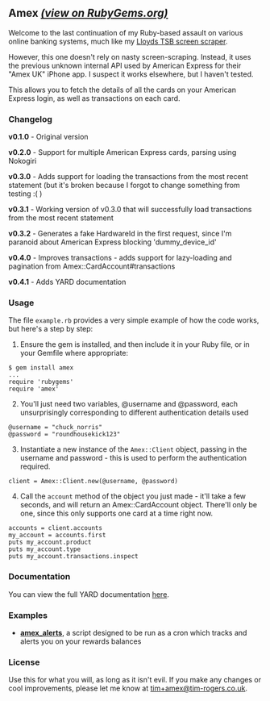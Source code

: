 ## Amex *[(view on RubyGems.org)](http://rubygems.org/gems/amex)*

Welcome to the last continuation of my Ruby-based assault on various online
banking systems, much like my
[Lloyds TSB screen scraper](https://github.com/timrogers/lloydstsb).

However, this one doesn't rely on nasty screen-scraping. Instead, it uses
the previous unknown internal API used by American Express for their
"Amex UK" iPhone app. I suspect it works elsewhere, but I haven't tested.

This allows you to fetch the details of all the cards on your American
Express login, as well as transactions on each card.

### Changelog

__v0.1.0__ - Original version

__v0.2.0__ - Support for multiple American Express cards, parsing using
Nokogiri

__v0.3.0__ - Adds support for loading the transactions from the most recent statement
(but it's broken because I forgot to change something from testing :( )

__v0.3.1__ - Working version of v0.3.0 that will successfully load transactions
from the most recent statement

__v0.3.2__ - Generates a fake HardwareId in the first request, since I'm
paranoid about American Express blocking 'dummy_device_id'

__v0.4.0__ - Improves transactions - adds support for lazy-loading and
pagination from Amex::CardAccount#transactions

__v0.4.1__ - Adds YARD documentation


### Usage

The file `example.rb` provides a very simple example of how the code works, but here's a step by step:

1. Ensure the gem is installed, and then include it in your Ruby file, or in your Gemfile where appropriate:

```
$ gem install amex
...
require 'rubygems'
require 'amex'
```

2. You'll just need two variables, @username and @password, each unsurprisingly corresponding to different authentication details used

```
@username = "chuck_norris"
@password = "roundhousekick123"
```

3. Instantiate a new instance of the `Amex::Client` object, passing in the
username and password - this is used to perform the authentication required.

`client = Amex::Client.new(@username, @password)`

4. Call the `account` method of the object you just made - it'll take a few seconds, and will return an Amex::CardAccount object. There'll only be one, since this
only supports one card at a time right now.

```
accounts = client.accounts
my_account = accounts.first
puts my_account.product
puts my_account.type
puts my_account.transactions.inspect
```

### Documentation

You can view the full YARD documentation [here](http://rubydoc.info/github/timrogers/amex/master/frames).

### Examples

* __[amex_alerts](https://github.com/timrogers/amex-alerts)__, a script
designed to be run as a cron which tracks and alerts you on your rewards
balances

### License

Use this for what you will, as long as it isn't evil. If you make any changes or cool improvements, please let me know at <tim+amex@tim-rogers.co.uk>.

